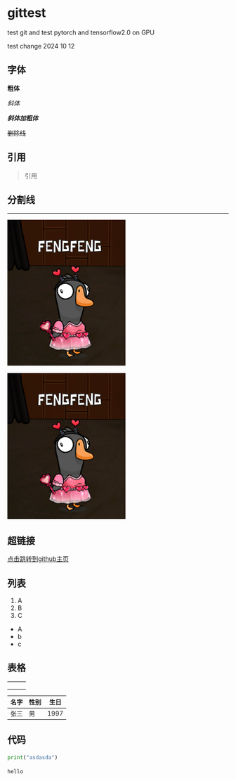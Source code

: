 # gittest
test git and test pytorch and tensorflow2.0 on GPU

test change 2024 10 12

## 字体

**粗体**

*斜体*

***斜体加粗体***

~~删除线~~

## 引用

> 引用

## 分割线

---

![截图1](https://github.com/fefenfeng/gittest/blob/master/figure/%E5%B1%8F%E5%B9%95%E6%88%AA%E5%9B%BE_20230217_133009.png?raw=true)

![](.\figure\屏幕截图_20230217_133009.png)

## 超链接

[点击跳转到github主页](https://github.com/fefenfeng)

## 列表

1. A
2. B
3. C

- A
- b
- c

## 表格

|      |      |      |
| ---- | ---- | ---- |
|      |      |      |
|      |      |      |
|      |      |      |

名字|性别|生日
--|--|--|
张三|男|1997

## 代码

``` python
print("asdasda")
```

`hello`

